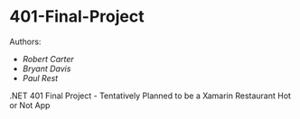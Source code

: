 # 401-Final-Project

Authors:
- *Robert Carter*
- *Bryant Davis*
- *Paul Rest*

 .NET 401 Final Project - Tentatively Planned to be a Xamarin Restaurant Hot or Not App
